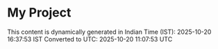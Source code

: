 # My Project

This content is dynamically generated in Indian Time (IST): 2025-10-20 16:37:53 IST
Converted to UTC: 2025-10-20 11:07:53 UTC
